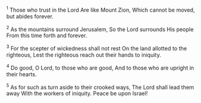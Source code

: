 <sup>1</sup> 
Those who trust in the Lord Are like Mount Zion, Which cannot be moved, but abides forever. 

<sup>2</sup> 
As the mountains surround Jerusalem, So the Lord surrounds His people From this time forth and forever. 

<sup>3</sup> 
For the scepter of wickedness shall not rest On the land allotted to the righteous, Lest the righteous reach out their hands to iniquity. 

<sup>4</sup> 
Do good, O Lord, to those who are good, And to those who are upright in their hearts. 

<sup>5</sup> 
As for such as turn aside to their crooked ways, The Lord shall lead them away With the workers of iniquity. Peace be upon Israel!